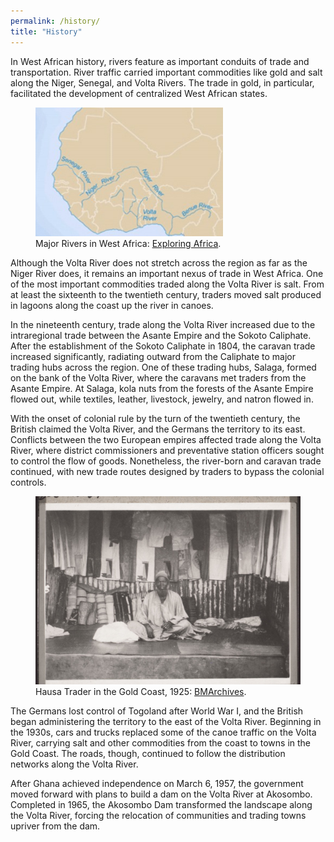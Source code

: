 ```yaml
---
permalink: /history/
title: "History"
---
```


In West African history, rivers feature as important conduits of trade and transportation. River traffic carried important commodities like gold and salt along the Niger, Senegal, and Volta Rivers. The trade in gold, in particular, facilitated the development of centralized West African states.

<figure style="width: 300px" class="align-left">
  <img src="../assets/images/west-africa-rivers.jpg" alt="Major Rivers in West Africa">
  <figcaption>Major Rivers in West Africa: <a href="http://exploringafrica.matrix.msu.edu/curriculum/unit-four/module-seventeen-activity-two/">Exploring Africa</a>.</figcaption>
</figure> 

Although the Volta River does not stretch across the region as far as the Niger River does, it remains an important nexus of trade in West Africa. One of the most important commodities traded along the Volta River is salt. From at least the sixteenth to the twentieth century, traders moved salt produced in lagoons along the coast up the river in canoes.

In the nineteenth century, trade along the Volta River increased due to the intraregional trade between the Asante Empire and the Sokoto Caliphate. After the establishment of the Sokoto Caliphate in 1804, the caravan trade increased significantly, radiating outward from the Caliphate to major trading hubs across the region. One of these trading hubs, Salaga, formed on the bank of the Volta River, where the caravans met traders from the Asante Empire. At Salaga, kola nuts from the forests of the Asante Empire flowed out, while textiles, leather, livestock, jewelry, and natron flowed in.

With the onset of colonial rule by the turn of the twentieth century, the British claimed the Volta River, and the Germans the territory to its east. Conflicts between the two European empires affected trade along the Volta River, where district commissioners and preventative station officers sought to control the flow of goods. Nonetheless, the river-born and caravan trade continued, with new trade routes designed by traders to bypass the colonial controls.

<figure class="align-center">
  <img src="../assets/images/hausa-trader.jpg" alt="Hausa Trader in the Gold Coast">
  <figcaption>Hausa Trader in the Gold Coast, 1925: <a href="http://www.bmarchives.org/items/show/57785">BMArchives</a>.</figcaption>
</figure>

The Germans lost control of Togoland after World War I, and the British began administering the territory to the east of the Volta River. Beginning in the 1930s, cars and trucks replaced some of the canoe traffic on the Volta River, carrying salt and other commodities from the coast to towns in the Gold Coast. The roads, though, continued to follow the distribution networks along the Volta River.

After Ghana achieved independence on March 6, 1957, the government moved forward with plans to build a dam on the Volta River at Akosombo. Completed in 1965, the Akosombo Dam transformed the landscape along the Volta River, forcing the relocation of communities and trading towns upriver from the dam.
